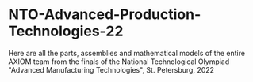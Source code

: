 # NTO-Advanced-Production-Technologies-22

Here are all the parts, assemblies and mathematical models of the entire AXIOM team from the finals of the National Technological Olympiad "Advanced Manufacturing Technologies", St. Petersburg, 2022
